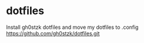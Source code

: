 # dotfiles
Install gh0stzk dotfiles and move my dotfiles to .config
https://github.com/gh0stzk/dotfiles.git

